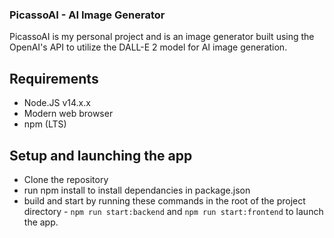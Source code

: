 ### PicassoAI - AI Image Generator

PicassoAI is my personal project and is an image generator built using the OpenAI's API to utilize the DALL-E 2 model for AI image generation.

## Requirements

- Node.JS v14.x.x
- Modern web browser
- npm (LTS)

## Setup and launching the app

- Clone the repository
- run npm install to install dependancies in package.json
- build and start by running these commands in the root of the project directory - `npm run start:backend` and `npm run start:frontend` to launch the app.
